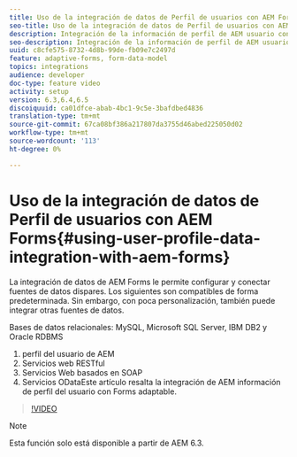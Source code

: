 ```yaml
---
title: Uso de la integración de datos de Perfil de usuarios con AEM Forms
seo-title: Uso de la integración de datos de Perfil de usuarios con AEM Forms
description: Integración de la información de perfil de AEM usuario con Forms adaptable
seo-description: Integración de la información de perfil de AEM usuario con Forms adaptable
uuid: c8cfe575-8732-4d8b-99de-fb09e7c2497d
feature: adaptive-forms, form-data-model
topics: integrations
audience: developer
doc-type: feature video
activity: setup
version: 6.3,6.4,6.5
discoiquuid: ca01dfce-abab-4bc1-9c5e-3bafdbed4836
translation-type: tm+mt
source-git-commit: 67ca08bf386a217807da3755d46abed225050d02
workflow-type: tm+mt
source-wordcount: '113'
ht-degree: 0%

---
```



# Uso de la integración de datos de Perfil de usuarios con AEM Forms{#using-user-profile-data-integration-with-aem-forms}

La integración de datos de AEM Forms le permite configurar y conectar fuentes de datos dispares. Los siguientes son compatibles de forma predeterminada. Sin embargo, con poca personalización, también puede integrar otras fuentes de datos.

Bases de datos relacionales: MySQL, Microsoft SQL Server, IBM DB2 y Oracle RDBMS

1. perfil del usuario de AEM
1. Servicios web RESTful
1. Servicios Web basados en SOAP
1. Servicios ODataEste artículo resalta la integración de AEM información de perfil del usuario con Forms adaptable.

>[!VIDEO](https://video.tv.adobe.com/v/17432/?quality=9&learn=on)

>[!NOTE]
>
>Esta función solo está disponible a partir de AEM 6.3.

